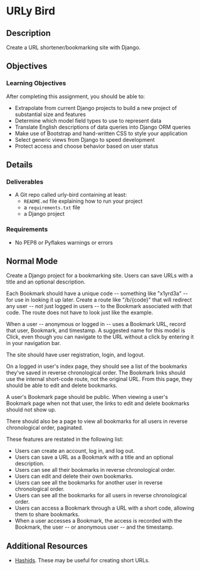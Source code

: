 # URLy Bird

## Description

Create a URL shortener/bookmarking site with Django.

## Objectives

### Learning Objectives

After completing this assignment, you should be able to:

* Extrapolate from current Django projects to build a new project of substantial size and features
* Determine which model field types to use to represent data
* Translate English descriptions of data queries into Django ORM queries
* Make use of Bootstrap and hand-written CSS to style your application
* Select generic views from Django to speed development
* Protect access and choose behavior based on user status

## Details

### Deliverables

* A Git repo called urly-bird containing at least:
  * `README.md` file explaining how to run your project
  * a `requirements.txt` file
  * a Django project

### Requirements

* No PEP8 or Pyflakes warnings or errors

## Normal Mode

Create a Django project for a bookmarking site. Users can save URLs with
a title and an optional description.

Each Bookmark should have a unique code -- something like "x1yrd3a" -- for use
in looking it up later. Create a route like "/b/{code}" that will redirect any
user -- not just logged in users -- to the Bookmark associated with that code.
The route does not have to look just like the example.

When a user -- anonymous or logged in -- uses a Bookmark URL, record that user,
Bookmark, and timestamp. A suggested name for this model is Click, even though
you can navigate to the URL without a click by entering it in your navigation
bar.

The site should have user registration, login, and logout.

On a logged in user's index page, they should see a list of the bookmarks
they've saved in reverse chronological order. The Bookmark links
should use the internal short-code route, not the original URL. From this page,
they should be able to edit and delete bookmarks.

A user's Bookmark page should be public. When viewing a user's Bookmark page
when not that user, the links to edit and delete bookmarks should not show up.

There should also be a page to view all bookmarks for all users in reverse
chronological order, paginated.

These features are restated in the following list:

* Users can create an account, log in, and log out.
* Users can save a URL as a Bookmark with a title and an optional description.
* Users can see all their bookmarks in reverse chronological order.
* Users can edit and delete their own bookmarks.
* Users can see all the bookmarks for another user in reverse chronological order.
* Users can see all the bookmarks for all users in reverse chronological order.
* Users can access a Bookmark through a URL with a short code, allowing them to share bookmarks.
* When a user accesses a Bookmark, the access is recorded with the Bookmark, the user -- or anonymous user -- and the timestamp.

## Additional Resources

* [Hashids](http://hashids.org/python/). These may be useful for creating short URLs.
